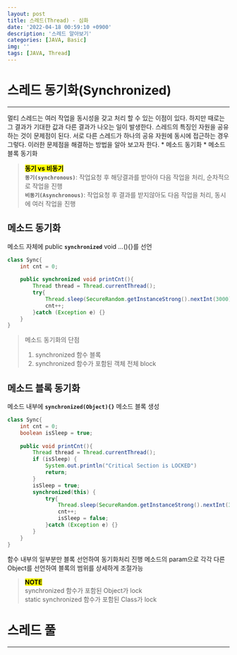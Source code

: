 ```yaml
---
layout: post
title: 스레드(Thread) - 심화
date: '2022-04-18 00:59:10 +0900'
description: '스레드 알아보기'
categories: [JAVA, Basic]
img: ''
tags: [JAVA, Thread]
---
```

# 스레드 동기화(Synchronized)
<hr>
멀티 스레드는 여러 작업을 동시성을 갖고 처리 할 수 있는 이점이 있다. 하지만 때로는 그 결과가 기대한 값과 다른 결과가 나오는 일이 발생한다.  
스레드의 특징인 자원을 공유하는 것이 문제점이 된다. 서로 다른 스레드가 하나의 공유 자원에 동시에 접근하는 경우 그렇다.
이러한 문제점을 해결하는 방법을 알아 보고자 한다.  
* 메소드 동기화 
* 메소드 블록 동기화

> __<mark>동기 vs 비동기</mark>__  
> __`동기(synchronous)`__: 작업요청 후 해당결과를 받아야 다음 작업을 처리, 순차적으로 작업을 진행  
> __`비동기(Asynchronous)`__: 작업요청 후 결과를 받지않아도 다음 작업을 처리, 동시에 여러 작업을 진행  

## 메소드 동기화
메소드 자체에 public __`synchronized`__ void ...(){}를 선언  
```java
class Sync{
    int cnt = 0;
      
    public synchronized void printCnt(){
        Thread thread = Thread.currentThread();
        try{
            Thread.sleep(SecureRandom.getInstanceStrong().nextInt(3000));
            cnt++;
        }catch (Exception e) {}
    }
}
```
> 메소드 동기화의 단점
> 1. synchronized 함수 블록
> 2. synchronized 함수가 포함된 객체 전체 block

## 메소드 블록 동기화
메소드 내부에 __`synchronized(Object){}`__ 메소드 블록 생성  
```java
class Sync{
    int cnt = 0;
    boolean isSleep = true;
      
    public void printCnt(){
        Thread thread = Thread.currentThread();
        if (isSleep) {
            System.out.println("Critical Section is LOCKED")
            return;
        }
        isSleep = true;
        synchronized(this) {
            try{
                Thread.sleep(SecureRandom.getInstanceStrong().nextInt(3000));
                cnt++;
                isSleep = false;
            }catch (Exception e) {}
        }
    }
}
```
함수 내부의 일부분만 블록 선언하여 동기화처리 진행
메소드의 param으로 각각 다른 Object를 선언하여 블록의 범위를 상세하게 조절가능

> __<mark>NOTE</mark>__  
> synchronized 함수가 포함된 Object가 lock  
> static synchronized 함수가 포함된 Class가 lock  

# 스레드 풀
<hr>

